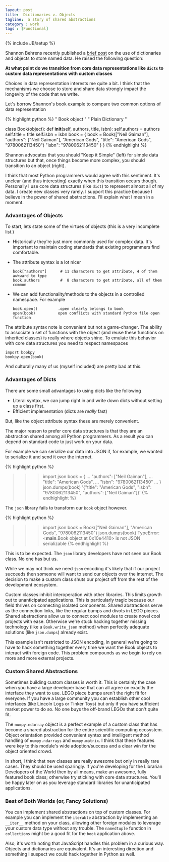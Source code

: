 ```yaml
---
layout: post
title:  Dictionaries v. Objects
tagline:  a story of shared abstractions
category : work 
tags : [Functional]
---
```

{% include JB/setup %}

Shannon Behrens recently published a [brief post](http://jjinux.blogspot.com/2013/08/python-dicts-vs-classes.html) on the use of dictionaries and objects to store named data.  He raised the following question:

**At what point do we transition from core data representations like `dicts` to custom data representations with custom classes**

Choices in data representation interests me quite a bit.  I think that the mechanisms we choose to store and share data strongly impact the longevity of the code that we write.

Let's borrow Shannon's book example to compare two common options of data representation

{% highlight python %}
" Book object "                                 " Plain Dictionary "

class Book(object):
    def __init__(self, authors, title, isbn):
        self.authors = authors
        self.title = title
        self.isbn = isbn
                                                book = {
book = Book(["Neil Gaiman"],                        "authors": ["Neil Gaiman"], 
            "American Gods",                        "title": "American Gods",
            "9780062113450")                        "isbn": "9780062113450"
                                                }
}
{% endhighlight %} 

Shannon advocates that you should "Keep it Simple" (left) for simple data structures but that, once things become more complex, you should transition to an object (right).

I think that most Python programmers would agree with this sentiment.  It's unclear (and thus interesting) exactly when this transition occurs though.  Personally I use core data structures (like `dict`) to represent almost all of my data.  I create new classes very rarely.  I support this practice because I believe in the power of shared abstractions.  I'll explain what I mean in a moment.


### Advantages of Objects

To start, lets state some of the virtues of objects (this is a very incomplete list.)

*   Historically they're just more commonly used for complex data.  It's important to maintain coding standards that existing programmers find comfortable.

*   The attribute syntax is a lot nicer

        book["authors"]      # 11 characters to get attribute, 4 of them awkward to type
        book.authors         #  8 characters to get attribute, all of them common 

*   We can add functionality/methods to the objects in a controlled namespace.  For example

        book.open()         .open clearly belongs to book
        open(book)          open conflicts with standard Python file open function

The attribute syntax note is convenient but not a game-changer.  The ability to associate a set of functions with the object (and reuse these functions on inherited classes) is really where objects shine.  To emulate this behavior with core data structures you need to respect namespaces

    import bookpy
    bookpy.open(book)

And culturally many of us (myself included) are pretty bad at this.


### Advantages of Dicts

There are some small advantages to using dicts like the following

*   Literal syntax, we can jump right in and write down dicts without setting up a class first.
*   Efficient implementation (dicts are *really* fast)

But, like the object attribute syntax these are merely convenient.  

The major reason to prefer core data structures is that they are an abstraction shared among all Python programmers.  As a result you can depend on standard code to just work on your data.

For example we can serialize our data into JSON if, for example, we wanted to serialize it and send it over the internet.

{% highlight python %}
>>> import json
>>> book = {
...     "authors": ["Neil Gaiman"],
...     "title": "American Gods",
...     "isbn": "9780062113450"
... }
>>> json.dumps(book)
'{"title": "American Gods", "isbn": "9780062113450", "authors": ["Neil Gaiman"]}'
{% endhighlight %} 

The `json` library fails to transform our `book` object however.

{% highlight python %}
>>> import json
>>> book = Book(["Neil Gaiman"], "American Gods", "9780062113450")
>>> json.dumps(book)
TypeError: <__main__.Book object at 0x10e4410> is not JSON serializable
{% endhighlight %} 

This is to be expected.  The `json` library developers have not seen our Book class.  No one has but us.

While we may not think we need `json` encoding it's likely that if our project succeeds then someone will want to send our objects over the internet.  The decision to make a custom class shuts our project off from the rest of the development ecosystem.

Custom classes inhibit interoperation with other libraries.  This limits growth out to unanticipated applications.  This is particularly tragic because our field thrives on connecting isolated components.  Shared abstractions serve as the connection links, like the regular bumps and divots in LEGO pieces.  Shared abstractions allow us to connect cool modules to create novel cool projects with ease.  Otherwise we're stuck hacking together missing technology (like a `Book.write_json` method) when perfectly adequate solutions (like `json.dumps`) already exist.

This example isn't restricted to JSON encoding, in general we're going to have to hack something together every time we want the Book objects to interact with foreign code.  This problem compounds as we begin to rely on more and more external projects.


### Custom Shared Abstractions

Sometimes building custom classes is worth it.  This is certainly the case when you have a large developer base that can all agree on exactly the interface they want to use.  LEGO piece bumps aren't the right fit for everyone.  If you have a large community you can establish other cool interfaces (like Lincoln Logs or Tinker Toys) but only if you have sufficient market power to do so.  No one buys the off-brand LEGOs that don't quite fit.

The `numpy.ndarray` object is a perfect example of a custom class that has become a shared abstraction for the entire scientific computing ecosystem.  Object orientation provided convenient syntax and intelligent method handling of `numpy.ndarrays` and `numpy.matrix`.  I think that these features were key to this module's wide adoption/success and a clear win for the object oriented crowd.  

In short, I think that new classes are really awesome but only in really rare cases.  They should be used sparingly.  If you're developing for the Librarian Developers of the World then by all means, make an awesome, fully featured book class; otherwise try sticking with core data structures.  You'll be happy later on as you leverage standard libraries for unanticipated applications.


### Best of Both Worlds (or, Fancy Solutions)

You can implement shared abstractions on top of custom classes.  For example you can implement the `iterable` abstraction by implementing an `__iter__` method on your class, allowing other foreign modules to leverage your custom data type without any trouble.  The `namedtuple` function in `collections` might be a good fit for the `book` application above.  

Also, it's worth noting that JavaScript handles this problem in a curious way.  Objects and dictionaries are equivalent.  It's an interesting direction and something I suspect we could hack together in Python as well.
